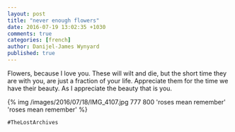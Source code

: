 ```yaml
---
layout: post
title: "never enough flowers"
date: 2016-07-19 13:02:35 +1030
comments: true
categories: [french]
author: Danijel-James Wynyard
published: true
---
```

Flowers, because I love you. These will wilt and die, but the short time they are with you, are just a fraction of your life. Appreciate them for the time we have their beauty. As I appreciate the beauty that is you.

{% img /images/2016/07/18/IMG_4107.jpg 777 800 'roses mean remember' 'roses mean remember' %}

`#TheLostArchives`